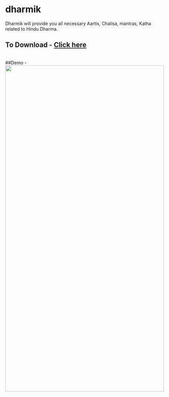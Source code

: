 # dharmik

Dharmik will provide you all necessary Aartis, Chalisa, mantras, Katha related to Hindu Dharma. 

## To Download - <a href="https://github.com/ismaan1998/Dharmik/blob/master/app.apk">Click here</a>
<br>
##Demo -<br> 

<img src="video.gif" width=500, height=1024> 
